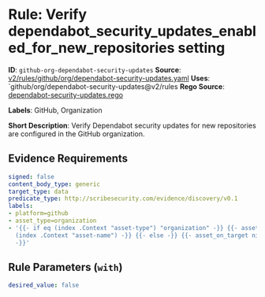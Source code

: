 # Rule: Verify dependabot_security_updates_enabled_for_new_repositories setting

**ID**: `github-org-dependabot-security-updates`
**Source**: [v2/rules/github/org/dependabot-security-updates.yaml](https://github.com/scribe-public/sample-policies/v2/rules/github/org/dependabot-security-updates.yaml)
**Uses**: `github/org/dependabot-security-updates@v2/rules
**Rego Source**: [dependabot-security-updates.rego](https://github.com/scribe-public/sample-policies/v2/rules/github/org/dependabot-security-updates.rego)

**Labels**: GitHub, Organization

**Short Description**: Verify Dependabot security updates for new repositories are configured in the GitHub organization.

## Evidence Requirements

```yaml
signed: false
content_body_type: generic
target_type: data
predicate_type: http://scribesecurity.com/evidence/discovery/v0.1
labels:
- platform=github
- asset_type=organization
- '{{- if eq (index .Context "asset-type") "organization" -}} {{- asset_on_target
  (index .Context "asset-name") -}} {{- else -}} {{- asset_on_target nil -}} {{- end
  -}}'
```
## Rule Parameters (`with`)

```yaml
desired_value: false
```
